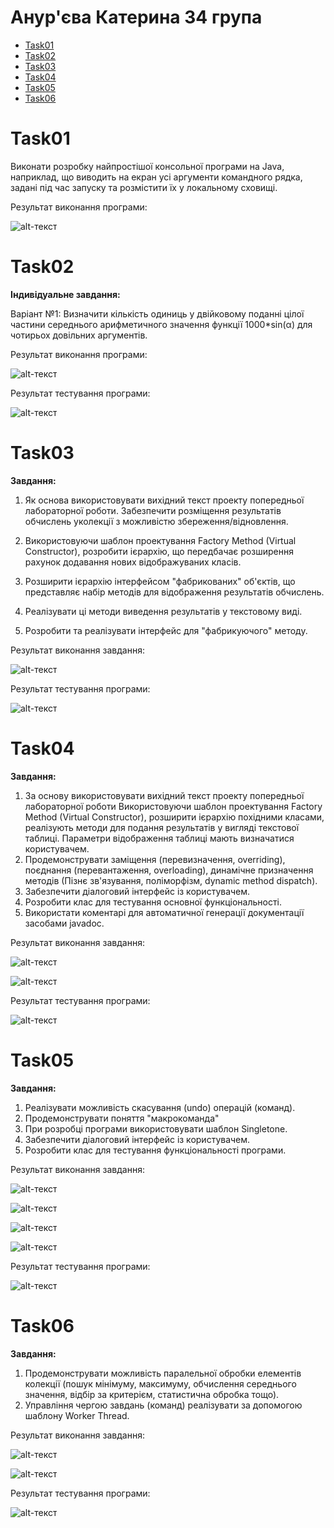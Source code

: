 # Анур'єва Катерина 34 група

+ [Task01](#Task01)
+ [Task02](#Task02)
+ [Task03](#Task03)
+ [Task04](#Task04)
+ [Task05](#Task05)
+ [Task06](#Task06)

# Task01

Виконати розробку найпростішої консольної програми на Java, наприклад, що виводить на екран усі аргументи командного рядка, задані під час запуску та розмістити їх у локальному сховищі.

Результат виконання програми:

![alt-текст](https://github.com/katushhiaa/34_Anurieva_Katerina/blob/main/Task01/Task01_result.jpg "Task01_Result")

# Task02

**Індивідуальне завдання:**

Варіант №1: Визначити кількість одиниць у двійковому поданні цілої частини середнього
арифметичного значення функції 1000*sin(α) для чотирьох довільних
аргументів.

Результат виконання програми:

![alt-текст](https://github.com/katushhiaa/34_Anurieva_Katerina/blob/main/Task02/images/Task02_Res.jpg "Task02_Result")

Результат тестування програми:

![alt-текст](https://github.com/katushhiaa/34_Anurieva_Katerina/blob/main/Task02/images/Task02_Test.jpg "Task02_Test")

# Task03

**Завдання:**

1. Як основа використовувати вихідний текст проекту попередньої лабораторної роботи. Забезпечити розміщення результатів обчислень уколекції з можливістю збереження/відновлення.

2. Використовуючи шаблон проектування Factory Method (Virtual Constructor), розробити ієрархію, що передбачає розширення рахунок додавання нових відображуваних класів.

3. Розширити ієрархію інтерфейсом "фабрикованих" об'єктів, що представляє набір методів для відображення результатів обчислень.

4. Реалізувати ці методи виведення результатів у текстовому виді.

5. Розробити та реалізувати інтерфейс для "фабрикуючого" методу.

Результат виконання завдання:

![alt-текст](https://github.com/katushhiaa/34_Anurieva_Katerina/blob/main/Task03/images/Task03_Result.jpg "Task03_Result")

Результат тестування програми:

![alt-текст](https://github.com/katushhiaa/34_Anurieva_Katerina/blob/main/Task03/images/Task03_Test.jpg "Task03_Test")

# Task04

**Завдання:**

1. За основу використовувати вихідний текст проекту попередньої лабораторної роботи Використовуючи шаблон проектування Factory Method (Virtual Constructor), розширити ієрархію похідними класами, реалізують методи для подання результатів у вигляді текстової таблиці. Параметри відображення таблиці мають визначатися користувачем.
2. Продемонструвати заміщення (перевизначення, overriding), поєднання (перевантаження, overloading), динамічне призначення методів (Пізнє зв'язування, поліморфізм, dynamic method dispatch).
3. Забезпечити діалоговий інтерфейс із користувачем.
4. Розробити клас для тестування основної функціональності.
5. Використати коментарі для автоматичної генерації документації засобами javadoc.

Результат виконання завдання:

![alt-текст](https://github.com/katushhiaa/34_Anurieva_Katerina/blob/main/Task04/images/Task04_Result1.jpg "Task04_Result1")

![alt-текст](https://github.com/katushhiaa/34_Anurieva_Katerina/blob/main/Task04/images/Task04_Result2.jpg "Task04_Result2")

Результат тестування програми:

![alt-текст](https://github.com/katushhiaa/34_Anurieva_Katerina/blob/main/Task04/images/Task04_Test.jpg "Task04_Test")

# Task05

**Завдання:**

1. Реалізувати можливість скасування (undo) операцій (команд).
2. Продемонструвати поняття "макрокоманда"
3. При розробці програми використовувати шаблон Singletone.
4. Забезпечити діалоговий інтерфейс із користувачем.
5. Розробити клас для тестування функціональності програми.

Результат виконання завдання:

![alt-текст](https://github.com/katushhiaa/34_Anurieva_Katerina/blob/main/Task05/images/Task05_Result1.jpg "Task05_Result1")

![alt-текст](https://github.com/katushhiaa/34_Anurieva_Katerina/blob/main/Task05/images/Task05_Result2.jpg "Task05_Result2")

![alt-текст](https://github.com/katushhiaa/34_Anurieva_Katerina/blob/main/Task05/images/Task05_Result3.jpg "Task05_Result3")

![alt-текст](https://github.com/katushhiaa/34_Anurieva_Katerina/blob/main/Task05/images/Task05_Result4.jpg "Task05_Result4")

Результат тестування програми:

![alt-текст](https://github.com/katushhiaa/34_Anurieva_Katerina/blob/main/Task05/images/Task05_Test.jpg "Task05_Test")

# Task06

**Завдання:**

1. Продемонструвати можливість паралельної обробки елементів колекції (пошук мінімуму, максимуму, обчислення середнього значення, відбір за критерієм, статистична обробка тощо).
2. Управління чергою завдань (команд) реалізувати за допомогою шаблону Worker Thread.

Результат виконання завдання:

![alt-текст](https://github.com/katushhiaa/34_Anurieva_Katerina/blob/main/Task06/images/Task06_Result1.jpg "Task06_Result1")

![alt-текст](https://github.com/katushhiaa/34_Anurieva_Katerina/blob/main/Task06/images/Task06_Result2.jpg "Task05_Result2")

Результат тестування програми:

![alt-текст](https://github.com/katushhiaa/34_Anurieva_Katerina/blob/main/Task06/images/Task06_Test.jpg "Task06_Test")

